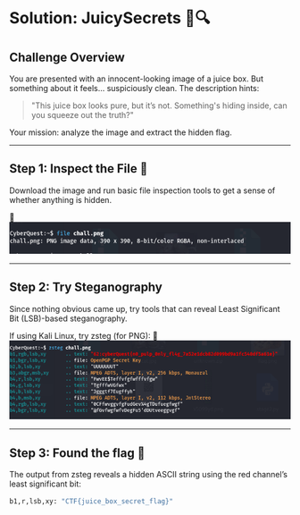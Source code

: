 # Solution: JuicySecrets 🧃🔍

## Challenge Overview

You are presented with an innocent-looking image of a juice box. But something about it feels... suspiciously clean. The description hints:  
> "This juice box looks pure, but it’s not. Something's hiding inside, can you squeeze out the truth?"

Your mission: analyze the image and extract the hidden flag.

---

## Step 1: Inspect the File 🔎

Download the image and run basic file inspection tools to get a sense of whether anything is hidden.

📸 ![Check the file](./Images/image1.png)

---

## Step 2: Try Steganography 

Since nothing obvious came up, try tools that can reveal Least Significant Bit (LSB)-based steganography.

If using Kali Linux, try zsteg (for PNG):
📸 ![Check LSB](./Images/image2.png)

---
## Step 3: Found the flag 🥳

The output from zsteg reveals a hidden ASCII string using the red channel’s least significant bit:
```bash
b1,r,lsb,xy: "CTF{juice_box_secret_flag}"
```